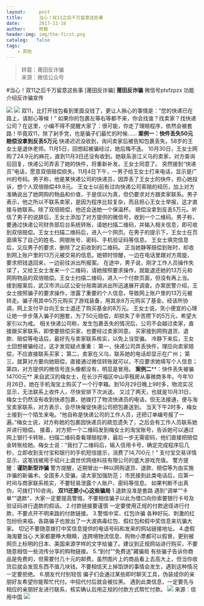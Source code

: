 ```yaml
---
layout:     post
title:      当心！双11之后千万留意这些事
date:       2017-11-16
author:     转载
header-img: img/the-first.png
catalog:   false
tags:
    - 其他
---
```


<blockquote><p>转载：莆田反诈骗<br>
来源：微信公众号</p></blockquote>

#当心！双11之后千万留意这些事
[莆田反诈骗]
**莆田反诈骗**
微信号ptsfzpzx
功能介绍反诈骗宣传

![]({{site.baseurl}}/postimg/oxzC2q0blKjpmBJ5bAcZMY2Kcxd8c5lzVnmKOgN12pJ177fV53Kk5u4LicP72eHKxfgDpmL3dmlTdYYETicOBHMQ.gif)
![]({{site.baseurl}}/postimg/oxzC2q0blKjAJiaABoNC8ha4GHXbH5ibZ2P7zibBsxOofPxRLvGPKv7A6byD2JFwMXQoetZKOdewPib0AYicpkPH2gw.jpeg)
双11，比打开钱包看到里面没钱了，更让人揪心的事情是：“您的快递已在路上，请耐心等候！”
如果你的包裹左等右等都不来，你会找谁？找卖家？找快递公司？在这里，小编不得不提醒大家了：很可能，你走了理赔程序，依然会被套路！毕竟双11，除了剁手党，也是骗子们最忙的时候……
**案例一：快件丢失50元赔偿没拿到反丢5万元**
快递迟迟没收到，询问卖家后被告知包裹丢失。58岁的王女士是退休老师。11月5日，回想起被骗经过，她后悔不迭。
10月30日，王女士网购了24.9元的麻花，直到11月3日还没有收到。她联系浙江义乌的卖家，对方查询后回复，快递公司弄丢了她的快件，将重新补发。王女士同意了。
突然接到“快递员”电话，愿意双倍赔偿损失。11月4日下午，一男子给王女士打来电话，显示是广州的号码。男子称，他是某快递公司的快递员，因弄丢了王女士的快件，担心她投诉，想个人双倍赔偿49.8元。
王女士以前有过向快递公司索赔的经历，加上对方准确说出了她网购的物品和价值，于是信以为真，但仍要求对方跟卖家联系。男子表示，他之所以不联系卖家，是因为程序比较复杂，而且担心王女士举报，这才直接与她联系。除了双倍赔偿，他还会送她一个保温杯。
赔偿没拿到反丢5万元。听信了男子的说辞后，王女士添加了对方提供的微信号，收到一个二维码。男子称，要通过快递公司财务部后台系统转账，请她扫描二维码，并输入相关信息，即可收到双倍赔偿。王女士扫描二维码后，进入一个网页。在男子的提示下，王女士在页面填写了自己的姓名、网银账号、密码、手机验证码等信息。
王女士填完信息后，又应男子的要求，删除了之前收到的二维码。
正当她静等赔偿到账时，却收到网上账户里的13万元被交易的信息。她顿时惊醒，一边在电话里跟对方周旋，要求把钱退回来，一边前往派出所报案。
在途中，男子说，刚才工作人员操作失误了，又给王女士发来一个二维码，请她按照要求操作，就能退还她的13万元和网购物品的双倍赔偿。王女士扫描二维码，进入一个付款页面，但没有再上当。
接到报案后，武汉市洪山区公安分局南湖派出所迅速展开调查。办案民警介绍，王女士按照骗子的要求操作，泄露了重要的个人信息，导致网上账户里的13万元被转走。骗子用其中5万元购买了游戏装备，用其余8万元购买了基金。经该所协调，网上支付平台向王女士退还了购买基金的8万元。
王女士说，贪小便宜的心理让她一步步落入骗子的圈套，为了50元赔偿，却损失了辛苦攒下的5万元，希望大家引以为戒。
相关快递公司称，发生包裹丢失的情况后，公司不会越过卖家，直接跟买家联系，即使要赔偿买家，也要经过卖家同意。
买家接到网购退货、退款、赔偿等电话后，最好先与卖家联系核实，以免上当受骗。
冷静下来后，王女士回想被骗经过，这才发现疑点重重：
第一，快递公司弄丢快件，理应向卖家赔偿，不应直接联系买家；
第二，卖家在义乌，联系她的电话却显示在广州；
第三，就算对方要向她赔偿，直接通过微信转账就可以，不应要求她填写个人信息；
第四，对方提供的微信号连头像都没有，明显是冒用。
**案例二****：快件丢失被骗14700元**
来自武汉的梅女士，在长沙开福区中山亭租房从事微商多年。今年10月26日，她在手机淘宝上购买了一个行李箱。到10月29日晚上9时多，物流实况显示，无法联系上收件人，尽快安排下次派送。
又过了两天，也就是10月31日，梅女士仍然没有收到快递包裹，她拨打了物流快递员的电话，但无法接通，便与淘宝卖家联系，对方表示，会尽快催促快递公司把包裹送到。
当天下午2时多，梅女士接到一个陌生来电。“他自称是快递公司的工作人员，还把订单编号报了一遍。”梅女士说，对方称她的包裹因快递员的疏忽遗失了，之后会有工作人员联系她并进行赔偿。
接着，对方把一个二维码发到梅女士的淘宝账号，告诉她可以通过网上银行卡转账，扫描二维码查看理赔程序，最后一步无需密码，他们直接把赔偿金转账给她。梅女士说：“我扫了二维码后，输入信用卡号，确定完成程序后几秒，立即收到支付宝和银行的手机短信提示，消费了14,700元！”
支付宝交易详情显示，这笔钱被用于绍兴上虞世优网络科技有限公司的盛大游戏充值。
警方提醒：**谨防新型诈骗**
警方提醒，近期冒出一种以网购退货、退款、赔偿等为由实施诈骗的新骗术，全国多人受骗，请大家加强防范；
市民接到此类电话后，应第一时间与商家联系核实，不要轻易泄露个人账户、密码等信息。
如果判断不出真伪，可拨打110咨询。
**双11还要小心这些骗局**
1.退款没准是套路
遇到“调单”“卡单”“退款”，大家一定要提高警惕，不要相信骗子以此为借口向你索要银行卡号及验证码进行退款的假话。
2.付款链接要谨慎
一定要使用正规的付款途径进行付款，不要点开不明来路的付款链接。
3.警惕中奖、红包诈骗
各种好玩、刺激的红包纷纷来临，各路骗子也放出了一大波病毒红包、假红包和假中奖信息来坑骗大家。
切记不要随意拨打中奖信息提供的电话号码和发来的网站链接地址。
4.虚假海淘要当心
大家都要睁大眼睛，连跨境物流信息、购物小票都可以假冒，更别被网页上标明的日本、美国来源字样的文字给骗了。建议到正规网站进行购买，不要随意相信一些流传分享的购物链接。
5.“到付”“免费送”藏骗局
有些骗子告诉你商品是免费的，但需要付几十元的邮费。虽然图片上的商品看上去高大上，但当你收货后就会发现东西不值几块钱。不要相信天上掉馅饼的事情会发生，遇到这种情况一定要拒绝。
6.朋友代付别轻信
骗子们会通过某些即时聊天工具，伪装成你的亲朋好友希望你能帮忙代付。中招代付后就会被拉黑。
遇到此类信息，一定要先与相应的亲朋好友进行联系，核实确认后用正规的付款方式帮忙付款。
![]({{site.baseurl}}/postimg/oxzC2q0blKjAJiaABoNC8ha4GHXbH5ibZ2FMU8YRvqn3ql56HWklG20KnbGSOQINr2EpLibDKqxse8duDRXZkrKUA.jpeg)
来源：信用中国
![]({{site.baseurl}}/postimg/oxzC2q0blKjpmBJ5bAcZMY2Kcxd8c5lz9SzxP84O8gXVJEpVyM4wVt0eibdKtbB7iaR4E5cnoYkyMvUN0LhJic7TQ.jpeg)
